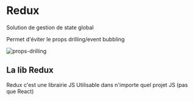 # Redux

Solution de gestion de state global

Permet d'éviter le props drilling/event bubbling

![props-drilling](./prop-drilling.XJXa8UE-.png)

## La lib Redux

Redux c'est une librairie JS
Utilisable dans n'importe quel projet JS (pas que React)